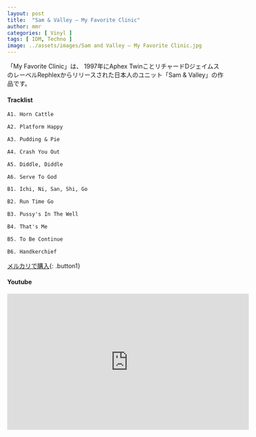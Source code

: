 ```yaml
---
layout: post
title:  "Sam & Valley – My Favorite Clinic"
author: mmr
categories: [ Vinyl ]
tags: [ IDM, Techno ]
image: ../assets/images/Sam and Valley – My Favorite Clinic.jpg
---
```


「My Favorite Clinic」は、
1997年にAphex TwinことリチャードDジェイムスのレーベルRephlexからリリースされた日本人のユニット「Sam & Valley」の作品です。


#### Tracklist
```md
A1. Horn Cattle

A2. Platform Happy

A3. Pudding & Pie

A4. Crash You Out

A5. Diddle, Diddle

A6. Serve To God

B1. Ichi, Ni, San, Shi, Go

B2. Run Time Go

B3. Pussy's In The Well

B4. That's Me

B5. To Be Continue

B6. Handkerchief
```

[メルカリで購入](https://jp.mercari.com/item/m91264639069?afid=6142608987){: .button1}

#### Youtube
<iframe width="560" height="315" src="https://www.youtube.com/embed/q_582TRazkM?si=5BeMSEyRolv5PDb6" title="YouTube video player" frameborder="0" allow="accelerometer; autoplay; clipboard-write; encrypted-media; gyroscope; picture-in-picture; web-share" referrerpolicy="strict-origin-when-cross-origin" allowfullscreen></iframe>